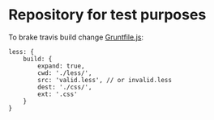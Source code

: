 # Repository for test purposes

To brake travis build change [Gruntfile.js](Gruntfile.js):

```
less: {
    build: {
        expand: true,
        cwd: './less/',
        src: 'valid.less', // or invalid.less
        dest: './css/',
        ext: '.css'
    }
}
```
